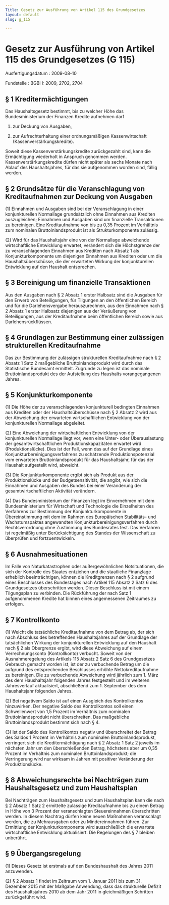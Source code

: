 ```yaml
---
Title: Gesetz zur Ausführung von Artikel 115 des Grundgesetzes
layout: default
slug: g_115

---
```


# Gesetz zur Ausführung von Artikel 115 des Grundgesetzes (G 115)

Ausfertigungsdatum
:   2009-08-10

Fundstelle
:   BGBl I: 2009, 2702, 2704


## § 1 Kreditermächtigungen

Das Haushaltsgesetz bestimmt, bis zu welcher Höhe das
Bundesministerium der Finanzen Kredite aufnehmen darf

1.  zur Deckung von Ausgaben,


2.  zur Aufrechterhaltung einer ordnungsmäßigen Kassenwirtschaft
    (Kassenverstärkungskredite).



Soweit diese Kassenverstärkungskredite zurückgezahlt sind, kann die
Ermächtigung wiederholt in Anspruch genommen werden.
Kassenverstärkungskredite dürfen nicht später als sechs Monate nach
Ablauf des Haushaltsjahres, für das sie aufgenommen worden sind,
fällig werden.


## § 2 Grundsätze für die Veranschlagung von Kreditaufnahmen zur Deckung von Ausgaben

(1) Einnahmen und Ausgaben sind bei der Veranschlagung in einer
konjunkturellen Normallage grundsätzlich ohne Einnahmen aus Krediten
auszugleichen; Einnahmen und Ausgaben sind um finanzielle
Transaktionen zu bereinigen. Eine Kreditaufnahme von bis zu 0,35
Prozent im Verhältnis zum nominalen Bruttoinlandsprodukt ist als
Strukturkomponente zulässig.

(2) Wird für das Haushaltsjahr eine von der Normallage abweichende
wirtschaftliche Entwicklung erwartet, verändert sich die Höchstgrenze
der zu veranschlagenden Einnahmen aus Krediten nach Absatz 1 als
Konjunkturkomponente um diejenigen Einnahmen aus Krediten oder um die
Haushaltsüberschüsse, die der erwarteten Wirkung der konjunkturellen
Entwicklung auf den Haushalt entsprechen.


## § 3 Bereinigung um finanzielle Transaktionen

Aus den Ausgaben nach § 2 Absatz 1 erster Halbsatz sind die Ausgaben
für den Erwerb von Beteiligungen, für Tilgungen an den öffentlichen
Bereich und für die Darlehensvergabe herauszurechnen, aus den
Einnahmen nach § 2 Absatz 1 erster Halbsatz diejenigen aus der
Veräußerung von Beteiligungen, aus der Kreditaufnahme beim
öffentlichen Bereich sowie aus Darlehensrückflüssen.


## § 4 Grundlagen zur Bestimmung einer zulässigen strukturellen Kreditaufnahme

Das zur Bestimmung der zulässigen strukturellen Kreditaufnahme nach §
2 Absatz 1 Satz 2 maßgebliche Bruttoinlandsprodukt wird durch das
Statistische Bundesamt ermittelt. Zugrunde zu legen ist das nominale
Bruttoinlandsprodukt des der Aufstellung des Haushalts vorangegangenen
Jahres.


## § 5 Konjunkturkomponente

(1) Die Höhe der zu veranschlagenden konjunkturell bedingten Einnahmen
aus Krediten oder der Haushaltsüberschüsse nach § 2 Absatz 2 wird aus
der Abweichung der erwarteten wirtschaftlichen Entwicklung von der
konjunkturellen Normallage abgeleitet.

(2) Eine Abweichung der wirtschaftlichen Entwicklung von der
konjunkturellen Normallage liegt vor, wenn eine Unter- oder
Überauslastung der gesamtwirtschaftlichen Produktionskapazitäten
erwartet wird (Produktionslücke). Dies ist der Fall, wenn das auf der
Grundlage eines Konjunkturbereinigungsverfahrens zu schätzende
Produktionspotenzial vom erwarteten Bruttoinlandsprodukt für das
Haushaltsjahr, für das der Haushalt aufgestellt wird, abweicht.

(3) Die Konjunkturkomponente ergibt sich als Produkt aus der
Produktionslücke und der Budgetsensitivität, die angibt, wie sich die
Einnahmen und Ausgaben des Bundes bei einer Veränderung der
gesamtwirtschaftlichen Aktivität verändern.

(4) Das Bundesministerium der Finanzen legt im Einvernehmen mit dem
Bundesministerium für Wirtschaft und Technologie die Einzelheiten des
Verfahrens zur Bestimmung der Konjunkturkomponente in Übereinstimmung
mit dem im Rahmen des Europäischen Stabilitäts- und Wachstumspaktes
angewandten Konjunkturbereinigungsverfahren durch Rechtsverordnung
ohne Zustimmung des Bundesrates fest. Das Verfahren ist regelmäßig
unter Berücksichtigung des Standes der Wissenschaft zu überprüfen und
fortzuentwickeln.


## § 6 Ausnahmesituationen

Im Falle von Naturkatastrophen oder außergewöhnlichen Notsituationen,
die sich der Kontrolle des Staates entziehen und die staatliche
Finanzlage erheblich beeinträchtigen, können die Kreditgrenzen nach §
2 aufgrund eines Beschlusses des Bundestages nach Artikel 115 Absatz 2
Satz 6 des Grundgesetzes überschritten werden. Dieser Beschluss ist
mit einem Tilgungsplan zu verbinden. Die Rückführung der nach Satz 1
aufgenommenen Kredite hat binnen eines angemessenen Zeitraumes zu
erfolgen.


## § 7 Kontrollkonto

(1) Weicht die tatsächliche Kreditaufnahme von dem Betrag ab, der sich
nach Abschluss des betreffenden Haushaltsjahres auf der Grundlage der
tatsächlichen Wirkung der konjunkturellen Entwicklung auf den Haushalt
nach § 2 als Obergrenze ergibt, wird diese Abweichung auf einem
Verrechnungskonto (Kontrollkonto) verbucht. Soweit von der
Ausnahmeregelung des Artikels 115 Absatz 2 Satz 6 des Grundgesetzes
Gebrauch gemacht worden ist, ist der zu verbuchende Betrag um die
aufgrund des entsprechenden Beschlusses erhöhte Nettokreditaufnahme zu
bereinigen. Die zu verbuchende Abweichung wird jährlich zum 1. März
des dem Haushaltsjahr folgenden Jahres festgestellt und im weiteren
Jahresverlauf aktualisiert, abschließend zum 1. September des dem
Haushaltsjahr folgenden Jahres.

(2) Bei negativem Saldo ist auf einen Ausgleich des Kontrollkontos
hinzuwirken. Der negative Saldo des Kontrollkontos soll einen
Schwellenwert von 1,5 Prozent im Verhältnis zum nominalen
Bruttoinlandsprodukt nicht überschreiten. Das maßgebliche
Bruttoinlandsprodukt bestimmt sich nach § 4.

(3) Ist der Saldo des Kontrollkontos negativ und überschreitet der
Betrag des Saldos 1 Prozent im Verhältnis zum nominalen
Bruttoinlandsprodukt, verringert sich die Kreditermächtigung nach § 2
Absatz 1 Satz 2 jeweils im nächsten Jahr um den überschießenden
Betrag, höchstens aber um 0,35 Prozent im Verhältnis zum nominalen
Bruttoinlandsprodukt; die Verringerung wird nur wirksam in Jahren mit
positiver Veränderung der Produktionslücke.


## § 8 Abweichungsrechte bei Nachträgen zum Haushaltsgesetz und zum Haushaltsplan

Bei Nachträgen zum Haushaltsgesetz und zum Haushaltsplan kann die nach
§ 2 Absatz 1 Satz 2 ermittelte zulässige Kreditaufnahme bis zu einem
Betrag in Höhe von 3 Prozent der veranschlagten Steuereinnahmen
überschritten werden. In diesem Nachtrag dürfen keine neuen Maßnahmen
veranschlagt werden, die zu Mehrausgaben oder zu Mindereinnahmen
führen. Zur Ermittlung der Konjunkturkomponente wird ausschließlich
die erwartete wirtschaftliche Entwicklung aktualisiert. Die Regelungen
des § 7 bleiben unberührt.


## § 9 Übergangsregelung

(1) Dieses Gesetz ist erstmals auf den Bundeshaushalt des Jahres 2011
anzuwenden.

(2) § 2 Absatz 1 findet im Zeitraum vom 1. Januar 2011 bis zum 31.
Dezember 2015 mit der Maßgabe Anwendung, dass das strukturelle Defizit
des Haushaltsjahres 2010 ab dem Jahr 2011 in gleichmäßigen Schritten
zurückgeführt wird.

